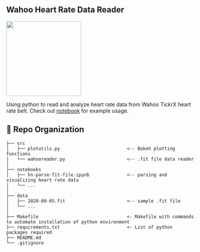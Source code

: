 ## Wahoo Heart Rate Data Reader 
<img width=200 src="https://github.com/hnagib/Wahoo-Fit-Reader/blob/master/img/wahoo-tickrx.png">

Using python to read and analyze heart rate data from Wahoo TickrX heart rate belt. Check out [notebook](https://nbviewer.jupyter.org/github/hnagib/Wahoo-Tickrs-Logs/blob/master/notebooks/hn-parse-fit-file.ipynb) for example usage. 

:open_file_folder: Repo Organization
--------------------------------

    ├── src                
    │   ├── plotutils.py                         <-- Bokeh plotting functions    
    │   └── wahooreader.py                       <-- .fit file data reader
    │
    ├── notebooks          
    │   ├── hn-parse-fit-file.ipynb              <-- parsing and visualizing heart rate data         
    │   └── ...            
    │
    ├── data               
    │   ├── 2020-09-05.fit                       <-- sample .fit file      
    │   └── ... 
    │
    ├── Makefile                                 <- Makefile with commands to automate installation of python environment
    ├── requirements.txt                         <- List of python packages required     
    ├── README.md
    └── .gitignore         
